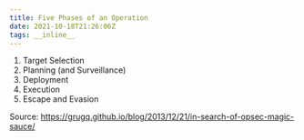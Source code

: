 ```yaml
---
title: Five Phases of an Operation
date: 2021-10-18T21:26:06Z
tags: __inline__
---
```


1. Target Selection
1. Planning (and Surveillance)
1. Deployment
1. Execution
1. Escape and Evasion

Source: https://grugq.github.io/blog/2013/12/21/in-search-of-opsec-magic-sauce/
